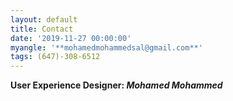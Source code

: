 ```yaml
---
layout: default
title: Contact
date: '2019-11-27 00:00:00'
myangle: '**mohamedmohammedsal@gmail.com**'
tags: (647)-308-6512
---
```

**User Experience Designer: _Mohamed Mohammed_**
